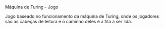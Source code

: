 Máquina de Turing - Jogo

Jogo baseado no funcionamento da máquina de Turing, onde os jogadores são as cabeças de leitura e o caminho deles é a fita à ser lida.
